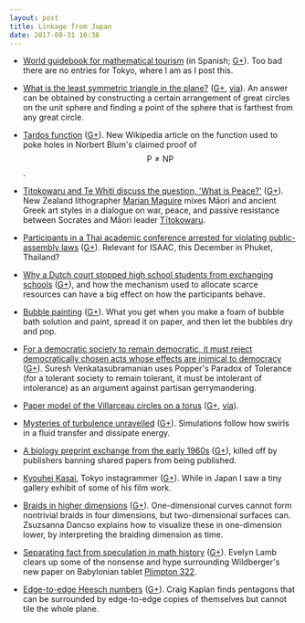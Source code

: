 ```yaml
---
layout: post
title: Linkage from Japan
date: 2017-08-31 10:36
---
```

* [World guidebook for mathematical tourism](https://mateturismo.wordpress.com/) (in Spanish; [G+](https://plus.google.com/100003628603413742554/posts/4vNytSNuT68)). Too bad there are no entries for Tokyo, where I am as I post this.

* [What is the least symmetric triangle in the plane?](https://arxiv.org/abs/1708.01559) ([G+](https://plus.google.com/100003628603413742554/posts/3eMxjXKNktf), [via](https://mathstodon.xyz/@shonk/238838)). An answer can be obtained by constructing a certain arrangement of great circles on the unit sphere and finding a point of the sphere that is farthest from any great circle.

* [Tardos function](https://en.wikipedia.org/wiki/Tardos_function) ([G+](https://plus.google.com/100003628603413742554/posts/11Tr2nC138k)). New Wikipedia article on the function used to poke holes in Norbert Blum's claimed proof of $$\mathsf{P}\ne\mathsf{NP}$$.

* [Titokowaru and Te Whiti discuss the question, 'What is Peace?'](https://christchurchartgallery.org.nz/collection/2005-048) ([G+](https://plus.google.com/100003628603413742554/posts/9qFUYknyA2M)). New Zealand lithographer [Marian Maguire](https://en.wikipedia.org/wiki/Marian_Maguire) mixes Māori and ancient Greek art styles in a dialogue on war, peace, and passive resistance between Socrates and Māori leader [Tītokowaru](https://en.wikipedia.org/wiki/T%C4%ABtokowaru).

* [Participants in a Thai academic conference arrested for violating public-assembly laws](https://www.insidehighered.com/quicktakes/2017/08/21/thailand-files-charges-against-conference-attendees) ([G+](https://plus.google.com/100003628603413742554/posts/YEoQiJygoRS)). Relevant for ISAAC, this December in Phuket, Thailand?

* [Why a Dutch court stopped high school students from exchanging schools](https://medium.com/popular-choice/why-a-dutch-court-stopped-high-school-students-from-exchanging-schools-1315303a48b6) ([G+](https://plus.google.com/100003628603413742554/posts/4f9dbfUdz1C)), and how the mechanism used to allocate scarce resources can have a big effect on how the participants behave.

* [Bubble painting](http://www.lizpowley.com/explorations-bubble-painting/) ([G+](https://plus.google.com/100003628603413742554/posts/LPYFno6brjn)). What you get when you make a foam of bubble bath solution and paint, spread it on paper, and then let the bubbles dry and pop.

* [For a democratic society to remain democratic, it must reject democratically chosen acts whose effects are inimical to democracy](http://blog.geomblog.org/2017/08/on-free-speech-gerrymandering-and-self.html) ([G+](https://plus.google.com/100003628603413742554/posts/YYF1phLgmoH)). Suresh Venkatasubramanian uses Popper's Paradox of Tolerance (for a tolerant society to remain tolerant, it must be intolerant of intolerance) as an argument against partisan gerrymandering.

* [Paper model of the Villarceau circles on a torus](http://www.cutoutfoldup.com/981-torus-from-villarceau-circles.php) ([G+](https://plus.google.com/100003628603413742554/posts/PuNkdSFChBo), [via](https://mathlesstraveled.com/2017/01/03/paper-torus-with-villarceau-circles/)).

* [Mysteries of turbulence unravelled](http://www.nature.com/doifinder/10.1038/nature.2017.22474) ([G+](https://plus.google.com/100003628603413742554/posts/EC4pY8EvPy2)). Simulations follow how swirls in a fluid transfer and dissipate energy.

* [A biology preprint exchange from the early 1960s](http://www.sciencemag.org/news/2017/08/biologists-forgotten-experiment-started-preprint-revolution-5-decades-ago) ([G+](https://plus.google.com/100003628603413742554/posts/3wSywHddvyF)), killed off by publishers banning shared papers from being published.

* [Kyouhei Kasai](https://www.instagram.com/p/BN0ylyxlkNL/), Tokyo instagrammer ([G+](https://plus.google.com/100003628603413742554/posts/5XZyziGmvCw)). While in Japan I saw a tiny gallery exhibit of some of his film work.

* [Braids in higher dimensions](https://www.youtube.com/watch?v=G_uybVKBacI) ([G+](https://plus.google.com/100003628603413742554/posts/a5kLuSJyvKH)). One-dimensional curves cannot form nontrivial braids in four dimensions, but two-dimensional surfaces can. Zsuzsanna Dancso explains how to visualize these in one-dimension lower, by interpreting the braiding dimension as time.

* [Separating fact from speculation in math history](https://blogs.scientificamerican.com/roots-of-unity/dont-fall-for-babylonian-trigonometry-hype/) ([G+](https://plus.google.com/100003628603413742554/posts/jhd4W95jaKQ)). Evelyn Lamb clears up some of the nonsense and hype surrounding Wildberger's new paper on Babylonian tablet [Plimpton 322](https://en.wikipedia.org/wiki/Plimpton_322).

* [Edge-to-edge Heesch numbers](http://isohedral.ca/heesch-numbers-part-4-edge-to-edge-pentagons/) ([G+](https://plus.google.com/100003628603413742554/posts/epQofHrYv8i)). Craig Kaplan finds pentagons that can be surrounded by edge-to-edge copies of themselves but cannot tile the whole plane. 